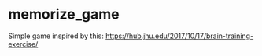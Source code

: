 # memorize_game
Simple game inspired by this: https://hub.jhu.edu/2017/10/17/brain-training-exercise/
